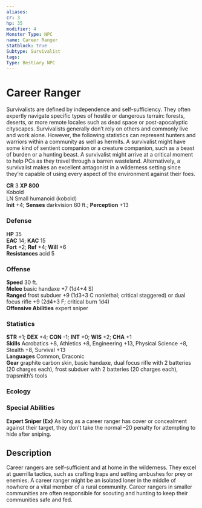 ```yaml
---
aliases: 
cr: 3
hp: 35
modifier: 4
Monster Type: NPC
name: Career Ranger
statblock: true
Subtype: Survivalist
tags: 
Type: Bestiary NPC
---
```


# Career Ranger

Survivalists are defined by independence and self-sufficiency. They often expertly navigate specific types of hostile or dangerous terrain: forests, deserts, or more remote locales such as dead space or post-apocalyptic cityscapes. Survivalists generally don’t rely on others and commonly live and work alone. However, the following statistics can represent hunters and warriors within a community as well as hermits. A survivalist might have some kind of sentient companion or a creature companion, such as a beast of burden or a hunting beast. A survivalist might arrive at a critical moment to help PCs as they travel through a barren wasteland. Alternatively, a survivalist makes an excellent antagonist in a wilderness setting since they’re capable of using every aspect of the environment against their foes.

**CR** 3
**XP 800**  
Kobold  
LN Small humanoid (kobold)  
**Init** +4; **Senses** darkvision 60 ft.; **Perception** +13  

### Defense

**HP** 35  
**EAC** 14; **KAC** 15  
**Fort** +2; **Ref** +4; **Will** +6  
**Resistances** acid 5  

### Offense

**Speed** 30 ft.  
**Melee** basic handaxe +7 (1d4+4 S)  
**Ranged** frost subduer +9 (1d3+3 C nonlethal; critical staggered) or dual focus rifle +9 (2d4+3 F; critical burn 1d4)  
**Offensive Abilities** expert sniper

### Statistics

**STR** +1; **DEX** +4; **CON** -1; **INT** +0; **WIS** +2; **CHA** +1  
**Skills** Acrobatics +8, Athletics +8, Engineering +13, Physical Science +8, Stealth +8, Survival +13  
**Languages** Common, Draconic  
**Gear** graphite carbon skin, basic handaxe, dual focus rifle with 2 batteries (20 charges each), frost subduer with 2 batteries (20 charges each), trapsmith’s tools

### Ecology

### Special Abilities

**Expert Sniper (Ex)** As long as a career ranger has cover or concealment against their target, they don’t take the normal –20 penalty for attempting to hide after sniping.

## Description

Career rangers are self-sufficient and at home in the wilderness. They excel at guerrilla tactics, such as crafting traps and setting ambushes for prey or enemies. A career ranger might be an isolated loner in the middle of nowhere or a vital member of a rural community. Career rangers in smaller communities are often responsible for scouting and hunting to keep their communities safe and fed.